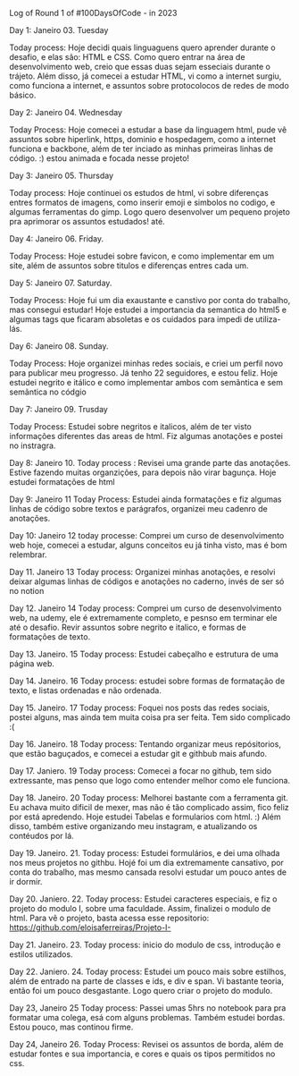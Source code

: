 Log of Round 1 of #100DaysOfCode - in 2023

Day 1: Janeiro 03. Tuesday

Today process: Hoje decidi quais linguaguens quero aprender durante o desafio, e elas são: HTML e CSS. 
Como quero entrar na área de desenvolvimento web, creio que essas duas sejam esseciais durante o trájeto. 
Além disso, já comecei a estudar HTML, vi como a internet surgiu, como funciona a internet, e assuntos sobre 
protocolocos de redes de modo básico.


Day 2: Janeiro 04. Wednesday 

Today Process: Hoje comecei a estudar a base da linguagem html, pude vê assuntos sobre hiperlink, https, dominio e hospedagem, como a internet funciona e backbone, além de ter inciado as minhas primeiras linhas de código. :) 
estou animada e focada nesse projeto!

Day 3: Janeiro 05. Thursday

Today process: Hoje continuei os estudos de html, vi sobre diferenças entres formatos de imagens, como inserir emoji e simbolos no codigo, e algumas ferramentas do gimp.
Logo quero desenvolver um pequeno projeto pra aprimorar os assuntos estudados! até.

Day 4: Janeiro 06. Friday. 

Today Process: Hoje estudei sobre favicon, e como implementar em um site, além de assuntos sobre titulos e diferenças entres cada um.

Day 5: Janeiro 07. Saturday.

Today Process: Hoje fui um dia exaustante e canstivo por conta do trabalho, mas consegui estudar! Hoje estudei a importancia da semantica do html5 e algumas tags que ficaram absoletas e os cuidados para impedi de utiliza-lás. 

Day 6: Janeiro 08. Sunday.

Today Process: Hoje organizei minhas redes sociais, e criei um perfil novo para publicar meu progresso. Já tenho 22 seguidores, e estou feliz. Hoje estudei negrito e itálico e como implementar ambos com semãntica e sem semãntica no códgio 

Day 7: Janeiro 09. Trusday

Today Process: Estudei sobre negritos e italicos, além de ter visto informações diferentes das areas de html. Fiz algumas anotações e postei no instragra.

Day 8: Janeiro 10. 
Today process : Revisei uma grande parte das anotações. Estive fazendo muitas organzições, para depois não virar bagunça. Hoje estudei formatações de html 

Day 9: Janeiro 11
Today Process: Estudei ainda formatações e fiz algumas linhas de código sobre textos e parágrafos, organizei meu cadenro de anotações. 

Day 10: Janeiro 12
today processe: Comprei um curso de desenvolvimento web hoje, comecei a estudar, alguns conceitos eu já tinha visto, mas é bom relembrar. 

Day 11. Janeiro 13
Today process: Organizei minhas anotações, e resolvi deixar algumas linhas de códigos e anotações no caderno, invés de ser só no notion

Day 12. Janeiro 14
Today process: Comprei um curso de desenvolvimento web, na udemy, ele é extremamente completo, e pesnso em terminar ele até o desafio. Revir assuntos sobre negrito e italico, e formas de formatações de texto. 

Day 13. Janeiro. 15
Today process: Estudei cabeçalho e estrutura de uma página web. 

Day 14. Janeiro. 16
Today process: estudei sobre formas de formatação de texto, e listas ordenadas e não ordenada.

Day 15. Janeiro. 17
Today process: Foquei nos posts das redes sociais, postei alguns, mas ainda tem muita coisa pra ser feita. Tem sido complicado :(

Day 16. Janeiro. 18
Today process: Tentando organizar meus repósitorios, que estão baguçados, e comecei a estudar git e githbub mais afundo. 

Day 17. Janiero. 19 
Today process: Comecei a focar no github, tem sido extressante, mas penso que logo como entender melhor como ele funciona. 

Day 18. Janeiro. 20 
Today process: Melhorei bastante com a ferramenta git. Eu achava muito dificil de mexer, mas não é tão complicado assim, fico feliz por está apredendo. 
Hoje estudei Tabelas e formularios com html. :) Além disso, também estive organizando meu instagram, e atualizando os contéudos por lá. 

Day 19. Janeiro. 21. 
Today process: Estudei formulários, e dei uma olhada nos meus projetos no githbu. Hojé foi um dia extremamente cansativo, por conta do trabalho, mas mesmo cansada resolvi estudar um pouco antes de ir dormir. 

Day 20. Janiero. 22. 
Today process: Estudei caracteres especiais, e fiz o projeto do modulo I, sobre uma faculdade. Assim, finalizei o modulo de html. Para vê o projeto, basta acessa esse repositorio: https://github.com/eloisaferreiras/Projeto-I-

Day 21. Janeiro. 23.
Today process: inicio do modulo de css, introdução e estilos utilizados. 

Day 22. Janiero. 24. 
Today process: Estudei um pouco mais sobre estilhos, além de entrado na parte de classes e ids, e div e span. Vi bastante teoria, então foi um pouco desgastante. Logo quero criar o projeto do modulo. 

Day 23, Janeiro 25
Today process: Passei umas 5hrs no notebook para pra formatar uma colega, esá com alguns problemas. 
Também estudei bordas. Estou pouco, mas continou firme.

Day 24, Janeiro 26. 
Today Process: Revisei os assuntos de borda, além de estudar fontes e sua importancia, e cores e quais os tipos permitidos no css. 


